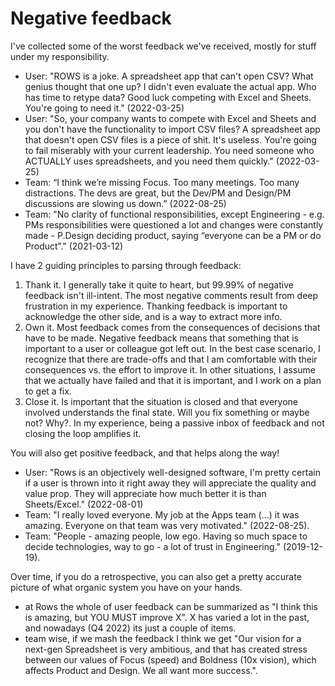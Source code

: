 # Negative feedback

I've collected some of the worst feedback we've received, mostly for stuff under my responsibility. 

- User: "ROWS is a joke. A spreadsheet app that can't open CSV? What genius thought that one up? I didn't even evaluate the actual app. Who has time to retype data? Good luck competing with Excel and Sheets. You're going to need it." (2022-03-25)
- User: "So, your company wants to compete with Excel and Sheets and you don't have the functionality to import CSV files? A spreadsheet app that doesn't open CSV files is a piece of shit. It's useless. You're going to fail miserably with your current leadership. You need someone who ACTUALLY uses spreadsheets, and you need them quickly." (2022-03-25)
- Team: “I think we’re missing Focus. Too many meetings. Too many distractions. The devs are great, but the Dev/PM and Design/PM discussions are slowing us down.” (2022-08-25)
- Team: "No clarity of functional responsibilities, except Engineering - e.g. PMs responsibilities were questioned a lot and changes were constantly made - P.Design deciding product, saying “everyone can be a PM or do Product”." (2021-03-12)

I have 2 guiding principles to parsing through feedback:

1. Thank it. I generally take it quite to heart, but 99.99% of negative feedback isn't ill-intent. The most negative comments result from deep frustration in my experience. Thanking feedback is important to acknowledge the other side, and is a way to extract more info.
2. Own it. Most feedback comes from the consequences of decisions that have to be made. Negative feedback means that something that is important to a user or colleague got left out. In the best case scenario, I recognize that there are trade-offs and that I am comfortable with their consequences vs. the effort to improve it. In other situations, I assume that we actually have failed and that it is important, and I work on a plan to get a fix.
3. Close it. Is important that the situation is closed and that everyone involved understands the final state. Will you fix something or maybe not? Why?. In my experience, being a passive inbox of feedback and not closing the loop amplifies it.

You will also get positive feedback, and that helps along the way!

- User: "Rows is an objectively well-designed software, I'm pretty certain if a user is thrown into it right away they will appreciate the quality and value prop. They will appreciate how much better it is than Sheets/Excel." (2022-08-01)
- Team: "I really loved everyone. My job at the Apps team (...) it was amazing. Everyone on that team was very motivated." (2022-08-25).
- Team: "People - amazing people, low ego. Having so much space to decide technologies, way to go - a lot of trust in Engineering." (2019-12-19).

Over time, if you do a retrospective, you can also get a pretty accurate picture of what organic system you have on your hands. 

- at Rows the whole of user feedback can be summarized as "I think this is amazing, but YOU MUST improve X". X has varied a lot in the past, and nowadays (Q4 2022) its just a couple of items.
- team wise, if we mash the feedback I think we get "Our vision for a next-gen Spreadsheet is very ambitious, and that has created stress between our values of Focus (speed) and Boldness (10x vision), which affects Product and Design. We all want more success.".
